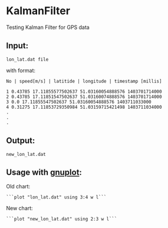 KalmanFilter
============

Testing Kalman Filter for GPS data

Input:
------

```lon_lat.dat file```

with format:

    No | speed[m/s] | latitide | longitude | timestamp [millis]
    
    1 0.43785 17.11855577502637 51.03160054888576 1403701714000
    2 0.43785 17.11851547502637 51.03160074888576 1403701714000
    3 0.0 17.11855547502637 51.03160054888576 1403711033000
    4 0.31275 17.11853729350984 51.03159715421498 1403711034000
    .
    .
    .

Output:
-------

```new_lon_lat.dat```


Usage with [gnuplot]:
---------------------

Old chart:

    ```plot "lon_lat.dat" using 3:4 w l```
    
New chart:

    ```plot "new_lon_lat.dat" using 2:3 w l```

[gnuplot]:http://www.gnuplot.info/

